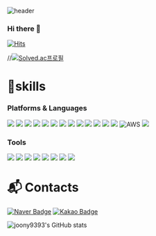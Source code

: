 ![header](https://capsule-render.vercel.app/api?type=slice&color=random&height=300&section=header&text=YoungjunJung&animation=fadeIn&fontSize=90)


### Hi there 👋

[![Hits](https://hits.seeyoufarm.com/api/count/incr/badge.svg?url=https%3A%2F%2Fgithub.com%2Fjoony9393&count_bg=%23929292&title_bg=%230A2CE3&icon=&icon_color=%23E7E7E7&title=hits&edge_flat=false)](https://hits.seeyoufarm.com)



//[![Solved.ac프로필](http://mazassumnida.wtf/api/v2/generate_badge?boj=wqas1212)](https://solved.ac/wqas1212)


# 💪skills
### Platforms & Languages
<div align="left">
  <img src="https://img.shields.io/badge/html5-E34F26.svg?style=for-the-badge&logo=html5&logoColor=white" />
  <img src="https://img.shields.io/badge/css3-1572B6.svg?style=for-the-badge&logo=css3&logoColor=white" />
  <img src="https://img.shields.io/badge/javascript-F7DF1E.svg?style=for-the-badge&logo=javascript&logoColor=20232a" />
  <img src="https://img.shields.io/badge/jquery-0769AD.svg?style=for-the-badge&logo=jquery&logoColor=white" />
  <img src="https://img.shields.io/badge/react-20232a.svg?style=for-the-badge&logo=react&logoColor=61DAFB" />
  <img src="https://img.shields.io/badge/typescript-3178C6.svg?style=for-the-badge&logo=typescript&logoColor=white" />
  <img src="https://img.shields.io/badge/vite-646CFF.svg?style=for-the-badge&logo=vite&logoColor=white" />
  <img src="https://img.shields.io/badge/Node.js-5FA04E.svg?style=for-the-badge&logo=Node.js&logoColor=white" />
  <img src="https://img.shields.io/badge/MongoDB-47A248.svg?style=for-the-badge&logo=MongoDB&logoColor=white">
  <img src="https://img.shields.io/badge/express-000000?style=for-the-badge&logo=express&logoColor=white">
  <img src="https://img.shields.io/badge/styled--components-DB7093?style=for-the-badge&logo=styled-components&logoColor=ffd35b" />
  <img src="https://img.shields.io/badge/reactquery-FF4154.svg?style=for-the-badge&logo=reactquery&logoColor=white" />
  <img src="https://img.shields.io/badge/next.js-000000.svg?style=for-the-badge&logo=next.js&logoColor=white" />
  <img alt="AWS" src="https://img.shields.io/badge/Amazon AWS-f7f7f7?style=for-the-badge&logo=Amazon AWS&logoColor=f89400">
  <img src="https://img.shields.io/badge/vercel-000000?style=for-the-badge&logo=vercel&logoColor=white">
</div>

### Tools
<div align="left">
  <img src="https://img.shields.io/badge/git-242F48.svg?style=for-the-badge&logo=git&logoColor=white" />
  <img src="https://img.shields.io/badge/gitlab-FC6D26.svg?style=for-the-badge&logo=gitlab&logoColor=white" />
  <img src="https://img.shields.io/badge/github-181717.svg?style=for-the-badge&logo=github&logoColor=white" />
  <img src="https://img.shields.io/badge/Notion-F3F3F3.svg?style=for-the-badge&logo=notion&logoColor=black" />
  <img src="https://img.shields.io/badge/adobexd-FF61F6.svg?style=for-the-badge&logo=adobexd&logoColor=white" />
  <img src="https://img.shields.io/badge/figma-00d081.svg?style=for-the-badge&logo=figma&logoColor=white" />
  <img src="https://img.shields.io/badge/Discord-5865F2.svg?style=for-the-badge&logo=Discord&logoColor=white" />
  <img src="https://img.shields.io/badge/postman-FF6C37.svg?style=for-the-badge&logo=postman&logoColor=white" />
</div>

# :mailbox_with_mail: Contacts
[![Naver Badge](https://img.shields.io/badge/Naver-03C75A?style=flat-square&logo=Naver&logoColor=white&link=mailto:wjddudwns567@naver.com)](mailto:wjddudwns567@naver.com)
[![Kakao Badge](https://img.shields.io/badge/Kakao-FFCD00?style=flat-square&logo=Kakao&logoColor=white&link=mailto:wjddudwns567@kakao.com)](mailto:wjddudwns567@kakao.com)


![joony9393's GitHub stats](https://github-readme-stats.vercel.app/api?username=joony9393&show_icons=true&theme=tokyonight&hide_border=true)


<!--
**joony9393/joony9393** is a ✨ _special_ ✨ repository because its `README.md` (this file) appears on your GitHub profile.

Here are some ideas to get you started:

- 🔭 I’m currently working on ...
- 🌱 I’m currently learning ...
- 👯 I’m looking to collaborate on ...
- 🤔 I’m looking for help with ...
- 💬 Ask me about ...
- 📫 How to reach me: ...
- 😄 Pronouns: ...
- ⚡ Fun fact: ...
-->
